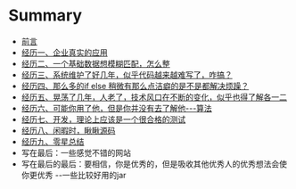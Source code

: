 # Summary

* [前言](README.md)
* [经历一、企业真实的应用](第一章.md)
* [经历二、一个基础数据想模糊匹配，怎么整](第二章.md)
* [经历三、系统维护了好几年，似乎代码越来越难写了，咋搞？](第三章.md)
* [经历四、那么多的if else 稍微有那么点洁癖的是不是都解决烦躁？](第四章.md)
* [经历五、晃荡了几年，人老了，技术风口在不断的变化，似乎也得了解各一二](第五章.md)
* [经历六、可能你用了他，但是你并没有去了解他---算法](第六章.md)
* [经历七、开发，理论上应该是一个很合格的测试](第七章.md)
* [经历八、闲暇时，瞅瞅源码](第八章.md)
* [经历九、零星总结](jing-li-jiu-3001-ling-xing-zong-jie.md)
* 写在最后：一些感觉不错的网站
* 写在最后的最后：要相信，你是优秀的，但是吸收其他优秀人的优秀想法会使你更优秀 --一些比较好用的jar

